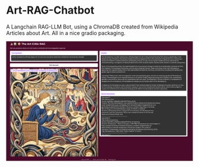 # Art-RAG-Chatbot
A Langchain RAG-LLM Bot, using a ChromaDB created from Wikipedia Articles about Art. All in a nice gradio packaging.

![My Logo](images/Gradio/Gradio4.png)
